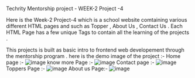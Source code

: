 Techrity Mentorship project - WEEK-2 Project -4 

Here is the Week-2 Project-4 which is a school website comtaining various different HTML pages and such as Topper , About Us , Contact Us .
Each HTML Page has a few unique Tags to contain all the learning of the projects .  

This projects is built as basic intro to frontend web developement through the mentorship program . 
here is the demo image of the project :-
Home page :-
![image](https://user-images.githubusercontent.com/90853282/190854129-95217ab3-8fb5-46bc-97bb-abac5aa83ba7.png)
know more Page :-
![image](https://user-images.githubusercontent.com/90853282/190854147-cdd865d5-1a68-46d4-a64c-44947caeeee1.png)
Contact page :-
![image](https://user-images.githubusercontent.com/90853282/190854163-ff7fad88-2534-4b9a-b6b6-fc310e5f5b3c.png)
Toppers Page :-
![image](https://user-images.githubusercontent.com/90853282/190854175-47686b45-7fb3-43a1-83dc-4bc7b4e986b7.png)
About us Page:-
![image](https://user-images.githubusercontent.com/90853282/190854191-a9a15746-c300-4275-9a11-8110447ee1f7.png)

